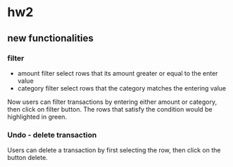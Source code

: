 # hw2

## new functionalities 
### filter

- amount filter
    select rows that its amount greater or equal to the enter value
- category filter
    select rows that the category matches the entering value

Now users can filter transactions by entering either amount or category, then click on filter button. The rows that satisfy the condition would be highlighted in green.

### Undo - delete transaction
Users can delete a transaction by first selecting the row, then click on the button delete. 